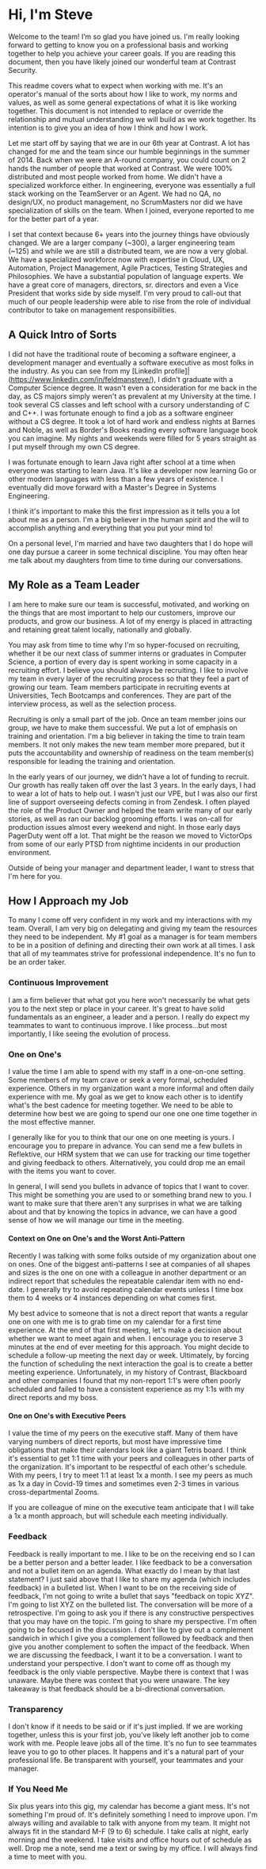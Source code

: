 # Hi, I'm Steve
Welcome to the team! I’m so glad you have joined us. I'm really looking forward to getting to know you on a professional basis and working together to help you achieve your career goals. If you are reading this document, then you have likely joined our wonderful team at Contrast Security.

This readme covers what to expect when working with me. It's an operator's manual of the sorts about how I like to work, my norms and values, as well as some general expectations of what it is like working together. This document is not intended to replace or override the relationship and mutual understanding we will build as we work together. Its intention is to give you an idea of how I think and how I work.

Let me start off by saying that we are in our 6th year at Contrast. A lot has changed for me and the team since our humble beginnings in the summer of 2014. Back when we were an A-round company, you could count on 2 hands the number of people that worked at Contrast. We were 100% distributed and most people worked from home. We didn't have a specialized workforce either. In engineering, everyone was essentially a full stack working on the TeamServer or an Agent. We had no QA, no design/UX, no product management, no ScrumMasters nor did we have specialization of skills on the team. When I joined, everyone reported to me for the better part of a year.

I set that context because 6+ years into the journey things have obviously changed. We are a larger company (~300), a larger engineering team (~125) and while we are still a distributed team, we are now a very global. We have a specialized workforce now with expertise in Cloud, UX, Automation, Project Management, Agile Practices, Testing Strategies and Philosophies. We have a substantial population of language experts. We have a great core of managers, directors, sr. directors and even a Vice President that works side by side myself. I'm very proud to call-out that much of our people leadership were able to rise from the role of individual contributor to take on management responsibilities.  

## A Quick Intro of Sorts
I did not have the traditional route of becoming a software engineer, a development manager and eventually a software executive as most folks in the industry. As you can see from my [LinkedIn profile]|(https://www.linkedin.com/in/feldmansteve/), I didn't graduate with a Computer Science degree. It wasn't even a consideration for me back in the day, as CS majors simply weren't as prevalent at my University at the time. I took several CS classes and left school with a cursory understanding of C and C++. I was fortunate enough to find a job as a software engineer without a CS degree. It took a lot of hard work and endless nights at Barnes and Noble, as well as Border's Books reading every software language book you can imagine. My nights and weekends were filled for 5 years straight as I put myself through my own CS degree.

I was fortunate enough to learn Java right after school at a time when everyone was starting to learn Java. It's like a developer now learning Go or other modern languages with less than a few years of existence. I eventually did move forward with a Master's Degree in Systems Engineering.

I think it's important to make this the first impression as it tells you a lot about me as a person. I'm a big believer in the human spirit and the will to accomplish anything and everything that you put your mind to!

On a personal level, I'm married and have two daughters that I do hope will one day pursue a career in some technical discipline. You may often hear me talk about my daughters from time to time during our conversations.

## My Role as a Team Leader
I am here to make sure our team is successful, motivated, and working on the things that are most important to help our customers, improve our products, and grow our business. A lot of my energy is placed in attracting and retaining great talent locally, nationally and globally.

You may ask from time to time why I'm so hyper-focused on recruiting, whether it be our next class of summer interns or graduates in Computer Science, a portion of every day is spent working in some capacity in a recruiting effort. I believe you should always be recruiting. I like to involve my team in every layer of the recruiting process so that they feel a part of growing our team. Team members participate in recruiting events at Universities, Tech Bootcamps and conferences. They are part of the interview process, as well as the selection process.

Recruiting is only a small part of the job. Once an team member joins our group, we have to make them successful. We put a lot of emphasis on training and orientation. I'm a big believer in taking the time to train team members. It not only makes the new team member more prepared, but it puts the accountability and ownership of readiness on the team member(s) responsible for leading the training and orientation.

In the early years of our journey, we didn't have a lot of funding to recruit. Our growth has really taken off over the last 3 years. In the early days, I had to wear a lot of hats to help out. I wasn't just our VPE, but I was also our first line of support overseeing defects coming in from Zendesk. I often played the role of the Product Owner and helped the team write many of our early stories, as well as ran our backlog grooming efforts. I was on-call for production issues almost every weekend and night. In those early days PagerDuty went off a lot. That might be the reason we moved to VictorOps from some of our early PTSD from nightime incidents in our production environment.

Outside of being your manager and department leader, I want to stress that I'm here for you.

## How I Approach my Job
To many I come off very confident in my work and my interactions with my team. Overall, I am very big on delegating and giving my team the resources they need to be independent. My #1 goal as a manager is for team members to be in a position of defining and directing their own work at all times. I ask that all of my teammates strive for professional independence. It's no fun to be an order taker.

### Continuous Improvement
I am a firm believer that what got you here won't necessarily be what gets you to the next step or place in your career. It's great to have solid fundamentals as an engineer, a leader and a person. I really do expect my teammates to want to continuous improve. I like process...but most importantly, I like seeing the evolution of process.

### One on One's
I value the time I am able to spend with my staff in a one-on-one setting. Some members of my team crave or seek a very formal, scheduled experience. Others in my organization want a more informal and often daily experience with me. My goal as we get to know each other is to identify what's the best cadence for meeting together. We need to be able to determine how best we are going to spend our one  one one time together in the most effective manner.

I generally like for you to think that our one on one meeting is yours. I encourage you to prepare in advance. You can send me a few bullets in Reflektive, our HRM system that we can use for tracking our time together and giving feedback to others. Alternatively, you could drop me an email with the items you want to cover.

In general, I will send you bullets in advance of topics that I want to cover. This might be something  you are used to or something brand new to you. I want to make sure that there aren't any surprises in what we are talking about and that by knowing the topics in advance, we can have a good sense of how we will manage our time in the meeting.

#### Context on One on One's and the Worst Anti-Pattern
Recently I was talking with some folks outside of my organization about one on ones. One of the biggest anti-patterns I see at companies of all shapes and sizes is the one on one with a colleague in another department or an indirect report that schedules the repeatable calendar item with no end-date. I generally try to avoid repeating calendar events unless I time box them to 4 weeks or 4 instances depending on what comes first.

My best advice to someone that is not a direct report that wants a regular one on one with me is to grab time on my calendar for a first time experience. At the end of that first meeting, let's make a decision about whether we want to meet again and when. I encourage you to reserve 3 minutes at the end of ever meeting for this approach. You might decide to schedule a follow-up meeting the next day or week. Ultimately, by forcing the function of scheduling the next interaction the goal is to create a better meeting experience. Unfortunately, in my history of Contrast, Blackboard and other companies I found that my non-report 1:1's were often poorly scheduled and failed to have a consistent experience as my 1:1s with my direct reports and my boss.

#### One on One's with Executive Peers
I value the time of my peers on the executive staff. Many of them have varying numbers of direct reports, but most have impressive time obligations that make their calendars look like a giant Tetris board. I think it's essential to get 1:1 time with your peers and colleagues in other parts of the organization. It's important to be respectful of each other's schedule. With my peers, I try to meet 1:1 at least 1x a month. I see my peers as much as 1x a day in Covid-19 times and sometimes even 2-3 times in various cross-departmental Zooms.

If you are colleague of mine on the executive team anticipate that I will take a 1x a month approach, but will schedule each meeting individually.   

### Feedback
Feedback is really important to me. I like to be on the receiving end so I can be a better person and a better leader. I like feedback to be a conversation and not a bullet item on an agenda. What exactly do I mean by that last statement? I just said above that I like to share my agenda (which includes feedback) in a bulleted list. When I want to be on the receiving side of feedback, I'm not going to write a bullet that says "feedback on topic XYZ". I'm going to list XYZ on the bulleted list. The conversation will be more of a retrospective. I'm going to ask you if there is any constructive perspectives that you may have on the topic. I'm going to share my perspective. I'm often going to be focused in the discussion. I don't like to give out a complement sandwich in which I give you a complement followed by feedback and then give you another complement to soften the impact of the feedback. When we are discussing the feedback, I want it to be a conversation. I want to understand your perspective. I don't want to come off as though my feedback is the only viable perspective. Maybe there is context that I was unaware. Maybe there was context that you were unaware. The key takeaway is that feedback should be a bi-directional conversation.

### Transparency
I don't know if it needs to be said or if it's just implied. If we are working together, unless this is your first job, you've likely left another job to come work with me. People leave jobs all of the time. It's no fun to see teammates leave you to go to other places. It happens and it's a natural part of your professional life. Be transparent with yourself, your teammates and your manager.

### If You Need Me
Six plus years into this gig, my calendar has become a giant mess. It's not something I'm proud of. It's definitely something I need to improve upon. I'm always willing and available to talk with anyone from my team. It might not always fit in the standard M-F (9 to 6) schedule. I take calls at night, early morning and the weekend. I take visits and office hours out of schedule as well. Drop me a note, send me a text or swing by my office. I will always find a time to meet with you.
